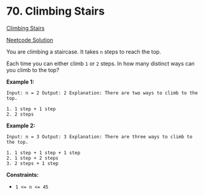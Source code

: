 # 70. Climbing Stairs

[Climbing Stairs](https://leetcode.com/problems/climbing-stairs/description/)

[Neetcode Solution](https://www.youtube.com/watch?v=Y0lT9Fck7qI&pp=ygUYbmVldGNvZGUgQ2xpbWJpbmcgU3RhaXJz)

You are climbing a staircase. It takes `n` steps to reach the top.

Each time you can either climb `1` or `2` steps. In how many distinct ways can
you climb to the top?

**Example 1:**

```
Input: n = 2 Output: 2 Explanation: There are two ways to climb to the top.

1. 1 step + 1 step
2. 2 steps
```

**Example 2:**

```
Input: n = 3 Output: 3 Explanation: There are three ways to climb to the top.

1. 1 step + 1 step + 1 step
2. 1 step + 2 steps
3. 2 steps + 1 step
```

**Constraints:**

- `1 <= n <= 45`
